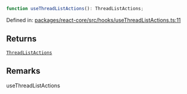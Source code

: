 ```ts
function useThreadListActions(): ThreadListActions;
```

Defined in: [packages/react-core/src/hooks/useThreadListActions.ts:11](https://github.com/thesysdev/crayon/blob/0127003ed9bff74d06359995c8d9eea4558f4151/js/packages/react-core/src/hooks/useThreadListActions.ts#L11)

## Returns

[`ThreadListActions`](../type-aliases/ThreadListActions.md)

## Remarks

useThreadListActions
